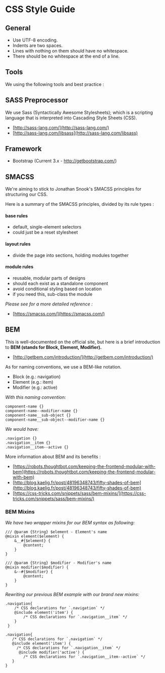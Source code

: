 CSS Style Guide
===============

## General   

 - Use UTF-8 encoding.
 - Indents are two spaces.
 - Lines with nothing on them should have no whitespace.
 - There should be no whitespace at the end of a line.

## Tools
 
We using the following tools and best practice :  
 
 
## SASS Preprocessor 

We use Sass (Syntactically Awesome Stylesheets); which is a scripting language that is interpreted into Cascading Style Sheets (CSS).

- [http://sass-lang.com/](http://sass-lang.com/) 
- [http://sass-lang.com/libsass](http://sass-lang.com/libsass)


## Framework

 - Bootstrap (Current 3.x - http://getbootstrap.com/)

## SMACSS

We're aiming to stick to Jonathan Snook's SMACSS principles for structuring our CSS.

Here is a summary of the SMACSS principles, divided by its rule types : 

#### base rules

- default, single-element selectors
- could just be a reset stylesheet

#### layout rules

- divide the page into sections, holding modules together

#### module rules

- reusable, modular parts of designs
- should each exist as a standalone component
- avoid conditional styling based on location
- if you need this, sub-class the module

*Please see for a more detailed reference :* 

- [https://smacss.com/](https://smacss.com/) 

## BEM

This is well-documented on the official site, but here is a brief introduction to **BEM (stands for Block, Element, Modifier).**

- [http://getbem.com/introduction/](http://getbem.com/introduction/)

As for naming conventions, we use a BEM-like notation.

- Block (e.g.: navigation)
- Element (e.g.: item)
- Modifier (e.g.: active)

*With this naming convention:*

    component-name {}
    component-name--modifier-name {}
    component-name__sub-object {}
    component-name__sub-object--modifier-name {}

*We would have:*

    .navigation {}
    .navigation__item {}
    .navigation__item--active {}

More information about BEM and its benefits : 

- [https://robots.thoughtbot.com/keeping-the-frontend-modular-with-bem](https://robots.thoughtbot.com/keeping-the-frontend-modular-with-bem)
- [http://blog.kaelig.fr/post/48196348743/fifty-shades-of-bem](http://blog.kaelig.fr/post/48196348743/fifty-shades-of-bem)
- [https://css-tricks.com/snippets/sass/bem-mixins/](https://css-tricks.com/snippets/sass/bem-mixins/)
    
### BEM Mixins

*We have two wrapper mixins for our BEM syntax as following:*

```
/// @param {String} $element - Element's name
@mixin element($element) {
    &__#{$element} {
        @content;
    }
}
```

```
/// @param {String} $modifier - Modifier's name
@mixin modifier($modifier) {
    &--#{$modifier} {
        @content;
    }
}
```
*Rewriting our previous BEM example with our brand new mixins:*

```
.navigation{ 
    /* CSS declarations for `.navigation` */
    @include element('item') {
        /* CSS declarations for `.navigation__item` */
    }
 }
 ```
 
 ```
 .navigation{ 
    /* CSS declarations for `.navigation` */
    @include element('item') {
      /* CSS declarations for `.navigation__item` */
       @include modifier('active') {
         /* CSS declarations for `.navigation__item--active` */
    }
 }
 ```

